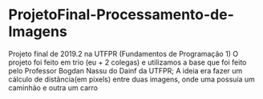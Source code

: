 # ProjetoFinal-Processamento-de-Imagens
Projeto final de 2019.2 na UTFPR (Fundamentos de Programação 1)
O projeto foi feito em trio (eu + 2 colegas) e utilizamos a base que foi feito pelo Professor Bogdan Nassu do Dainf da UTFPR;
A ideia era fazer um cálculo de distância(em pixels) entre duas imagens, onde uma possuía um caminhão e outra um carro

